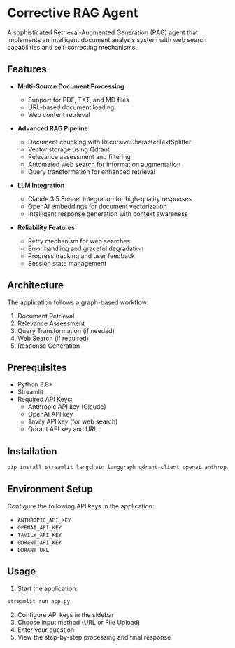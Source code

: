 # Corrective RAG Agent

A sophisticated Retrieval-Augmented Generation (RAG) agent that implements an intelligent document analysis system with web search capabilities and self-correcting mechanisms.

## Features

- **Multi-Source Document Processing**
  - Support for PDF, TXT, and MD files
  - URL-based document loading
  - Web content retrieval

- **Advanced RAG Pipeline**
  - Document chunking with RecursiveCharacterTextSplitter
  - Vector storage using Qdrant
  - Relevance assessment and filtering
  - Automated web search for information augmentation
  - Query transformation for enhanced retrieval

- **LLM Integration**
  - Claude 3.5 Sonnet integration for high-quality responses
  - OpenAI embeddings for document vectorization
  - Intelligent response generation with context awareness

- **Reliability Features**
  - Retry mechanism for web searches
  - Error handling and graceful degradation
  - Progress tracking and user feedback
  - Session state management
 
## Architecture

The application follows a graph-based workflow:
1. Document Retrieval
2. Relevance Assessment
3. Query Transformation (if needed)
4. Web Search (if required)
5. Response Generation

## Prerequisites

- Python 3.8+
- Streamlit
- Required API Keys:
  - Anthropic API key (Claude)
  - OpenAI API key
  - Tavily API key (for web search)
  - Qdrant API key and URL

## Installation

```bash
pip install streamlit langchain langgraph qdrant-client openai anthropic tavily-python
```

## Environment Setup

Configure the following API keys in the application:
- `ANTHROPIC_API_KEY`
- `OPENAI_API_KEY`
- `TAVILY_API_KEY`
- `QDRANT_API_KEY`
- `QDRANT_URL`

## Usage

1. Start the application:
```bash
streamlit run app.py
```

2. Configure API keys in the sidebar
3. Choose input method (URL or File Upload)
4. Enter your question
5. View the step-by-step processing and final response



